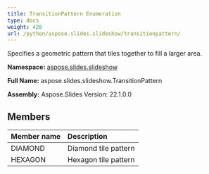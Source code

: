 ```yaml
---
title: TransitionPattern Enumeration
type: docs
weight: 420
url: /python/aspose.slides.slideshow/transitionpattern/
---
```


Specifies a geometric pattern that tiles together to fill a larger area.

**Namespace:** [aspose.slides.slideshow](/python/aspose.slides.slideshow/)

**Full Name:** aspose.slides.slideshow.TransitionPattern

**Assembly:**  Aspose.Slides Version: 22.1.0.0

## **Members**
|**Member name**|**Description**|
| :- | :- |
|DIAMOND|Diamond tile pattern|
|HEXAGON|Hexagon tile pattern|
